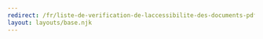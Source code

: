 ```yaml
---
redirect: /fr/liste-de-verification-de-laccessibilite-des-documents-pdf/
layout: layouts/base.njk
---
```


